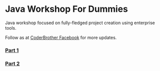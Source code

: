 # Java Workshop For Dummies

Java workshop focused on fully-fledged project creation using enterprise tools.

Follow as at [CoderBrother Facebook](https://www.facebook.com/coderbrother) for more updates.

### [Part 1](./part-1.md)

### [Part 2](./part-2.md)